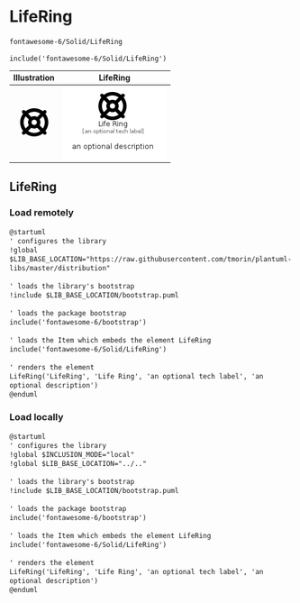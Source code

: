 # LifeRing


```text
fontawesome-6/Solid/LifeRing
```

```text
include('fontawesome-6/Solid/LifeRing')
```



| Illustration | LifeRing |
| :---: | :---: |
| ![illustration for Illustration](../../fontawesome-6/Solid/LifeRing.png) | ![illustration for LifeRing](../../fontawesome-6/Solid/LifeRing.Local.png) |




## LifeRing

### Load remotely
```plantuml
@startuml
' configures the library
!global $LIB_BASE_LOCATION="https://raw.githubusercontent.com/tmorin/plantuml-libs/master/distribution"

' loads the library's bootstrap
!include $LIB_BASE_LOCATION/bootstrap.puml

' loads the package bootstrap
include('fontawesome-6/bootstrap')

' loads the Item which embeds the element LifeRing
include('fontawesome-6/Solid/LifeRing')

' renders the element
LifeRing('LifeRing', 'Life Ring', 'an optional tech label', 'an optional description')
@enduml
```

### Load locally
```plantuml
@startuml
' configures the library
!global $INCLUSION_MODE="local"
!global $LIB_BASE_LOCATION="../.."

' loads the library's bootstrap
!include $LIB_BASE_LOCATION/bootstrap.puml

' loads the package bootstrap
include('fontawesome-6/bootstrap')

' loads the Item which embeds the element LifeRing
include('fontawesome-6/Solid/LifeRing')

' renders the element
LifeRing('LifeRing', 'Life Ring', 'an optional tech label', 'an optional description')
@enduml
```

